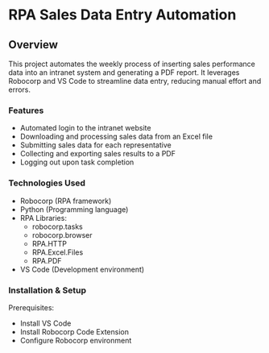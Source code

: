 # RPA Sales Data Entry Automation

## Overview
This project automates the weekly process of inserting sales performance data into an intranet system and generating a PDF report. 
It leverages Robocorp and VS Code to streamline data entry, reducing manual effort and errors.


### Features
* Automated login to the intranet website
* Downloading and processing sales data from an Excel file
* Submitting sales data for each representative
* Collecting and exporting sales results to a PDF
* Logging out upon task completion


### Technologies Used
* Robocorp (RPA framework)
* Python (Programming language)
* RPA Libraries:
  * robocorp.tasks
  * robocorp.browser
  * RPA.HTTP
  * RPA.Excel.Files
  * RPA.PDF
* VS Code (Development environment)


### Installation & Setup
Prerequisites:
* Install VS Code
* Install Robocorp Code Extension
* Configure Robocorp environment
